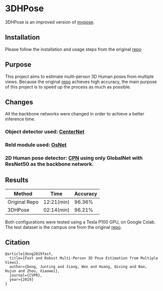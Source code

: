 # 3DHPose

3DHPose is an improved version of [mvpose](https://github.com/zju3dv/mvpose).

## Installation

Please follow the installation and usage steps from the original [repo](https://github.com/zju3dv/mvpose)

## Purpose

This project aims to estimate multi-person 3D Human poses from multiple views. Because the original [repo](https://github.com/zju3dv/mvpose) achieves high accuracy, the main purpose
of this project is to speed up the process as much as possible.

## Changes

All the backbone networks were changed in order to achieve a better inference time.
### Object detector used: [CenterNet](https://github.com/xingyizhou/CenterNet)
### ReId module used: [OsNet](https://github.com/KaiyangZhou/deep-person-reid)
### 2D Human pose detector: [CPN](https://github.com/chenyilun95/tf-cpn) using only GlobalNet with ResNet50 as the backbone network.

## Results
| Method | Time | Accuracy |
| ------ |---|---|
|Original Repo| 12:21(min) | 96.36% |
|3DHPose| 02:14(min) | 96.21% |

Both configurations were tested using a Tesla P100 GPU, on Google Colab. The test dataset is the campus one from the original [repo](https://github.com/zju3dv/mvpose).

## Citation
```
@article{dong2019fast,
  title={Fast and Robust Multi-Person 3D Pose Estimation from Multiple Views},
  author={Dong, Junting and Jiang, Wen and Huang, Qixing and Bao, Hujun and Zhou, Xiaowei},
  journal={CVPR},
  year={2019}
}
```
